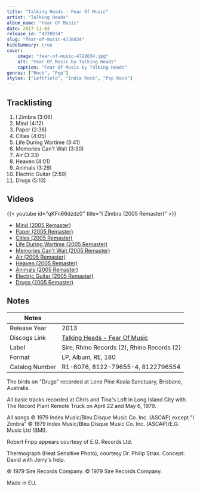 ```yaml
---
title: "Talking Heads - Fear Of Music"
artist: "Talking Heads"
album_name: "Fear Of Music"
date: 2017-11-03
release_id: "4728034"
slug: "fear-of-music-4728034"
hideSummary: true
cover:
    image: "fear-of-music-4728034.jpg"
    alt: "Fear Of Music by Talking Heads"
    caption: "Fear Of Music by Talking Heads"
genres: ["Rock", "Pop"]
styles: ["Leftfield", "Indie Rock", "Pop Rock"]
---
```


## Tracklisting
1. I Zimbra (3:06)
2. Mind (4:12)
3. Paper (2:36)
4. Cities (4:05)
5. Life During Wartime (3:41)
6. Memories Can't Wait (3:30)
7. Air (3:33)
8. Heaven (4:01)
9. Animals (3:29)
10. Electric Guitar (2:59)
11. Drugs (5:13)

## Videos
{{< youtube id="qKFn66dzdz0" title="I Zimbra (2005 Remaster)" >}}
- [Mind (2005 Remaster)](https://www.youtube.com/watch?v=ehB6462JHog)
- [Paper (2005 Remaster)](https://www.youtube.com/watch?v=swCk2wKPK6Y)
- [Cities (2005 Remaster)](https://www.youtube.com/watch?v=K5H1nEP2wXA)
- [Life During Wartime (2005 Remaster)](https://www.youtube.com/watch?v=_NywTcGOUkE)
- [Memories Can't Wait (2005 Remaster)](https://www.youtube.com/watch?v=ssCFwQkyCeI)
- [Air (2005 Remaster)](https://www.youtube.com/watch?v=i6WaEcv9sdw)
- [Heaven (2005 Remaster)](https://www.youtube.com/watch?v=JAa7J10D8Qw)
- [Animals (2005 Remaster)](https://www.youtube.com/watch?v=eBiIFhg0Jnc)
- [Electric Guitar (2005 Remaster)](https://www.youtube.com/watch?v=GFmVwSRZcZE)
- [Drugs (2005 Remaster)](https://www.youtube.com/watch?v=vlc0_GUdfIQ)


## Notes

| Notes          |             |
| ---------------| ----------- |
| Release Year   | 2013 |
| Discogs Link   | [Talking Heads - Fear Of Music](https://www.discogs.com/release/4728034-Talking-Heads-Fear-Of-Music) |
| Label          | Sire, Rhino Records (2), Rhino Records (2) |
| Format         | LP, Album, RE, 180 |
| Catalog Number | R1-6076, 8122-79655-4, 8122796554 |

The birds on "Drugs" recorded at Lone Pine Koala Sanctuary, Brisbane, Australia.  All basic tracks recorded at Chris and Tina's Loft in Long Island City with The Record Plant Remote Truck on April 22 and May 6, 1979.  All songs ℗ 1979 Index Music/Bleu Disque Music Co. Inc. (ASCAP) except "I Zimbra" © 1979 Index Music/Bleu Disque Music Co. Inc. (ASCAP)/E.G. Music Ltd (BMI).   Robert Fripp appears courtesy of E.G. Records Ltd.  Thermograph (Heat Sensitive Photo), courtesy Dr. Philip Strax. Concept: David with Jerry's help.  ℗ 1979 Sire Records Company. © 1979 Sire Records Company.  Made in EU. 

